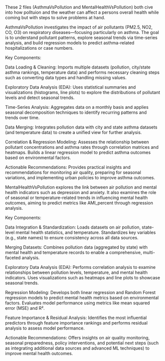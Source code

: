 These 2 files (AsthmaVsPollution and MentalHealthVsPollution) both cive into how polltuion and the weather can affect a persons overall health while coming but with steps to solve problems at hand.

AsthmaVsPollution investigates the impact of air pollutants (PM2.5, NO2, CO, O3) on respiratory diseases—focusing particularly on asthma. The goal is to understand pollutant patterns, explore seasonal trends via time-series analysis, and build regression models to predict asthma-related hospitalizations or case numbers.

Key Components:

Data Loading & Cleaning:
Imports multiple datasets (pollution, city/state asthma rankings, temperature data) and performs necessary cleaning steps such as converting data types and handling missing values.

Exploratory Data Analysis (EDA):
Uses statistical summaries and visualizations (histograms, line plots) to explore the distributions of pollutant levels and detect seasonal trends.

Time-Series Analysis:
Aggregates data on a monthly basis and applies seasonal decomposition techniques to identify recurring patterns and trends over time.

Data Merging:
Integrates pollution data with city and state asthma datasets (and temperature data) to create a unified view for further analysis.

Correlation & Regression Modeling:
Assesses the relationship between pollutant concentrations and asthma rates through correlation matrices and heatmaps. Builds a linear regression model to predict asthma outcomes based on environmental factors.

Actionable Recommendations:
Provides practical insights and recommendations for monitoring air quality, preparing for seasonal variations, and implementing urban policies to improve asthma outcomes.

MentalHealthVsPollution explores the link between air pollution and mental health indicators such as depression and anxiety. It also examines the role of seasonal or temperature-related trends in influencing mental health outcomes, aiming to predict metrics like AMI_percent through regression analysis.

Key Components:

Data Integration & Standardization:
Loads datasets on air pollution, state-level mental health statistics, and temperature. Standardizes key variables (e.g., state names) to ensure consistency across all data sources.

Merging Datasets:
Combines pollution data (aggregated by state) with mental health and temperature records to enable a comprehensive, multi-faceted analysis.

Exploratory Data Analysis (EDA):
Performs correlation analysis to examine relationships between pollution levels, temperature, and mental health indicators. Uses visualizations such as heatmaps and line plots to showcase seasonal trends.

Regression Modeling:
Develops both linear regression and Random Forest regression models to predict mental health metrics based on environmental factors. Evaluates model performance using metrics like mean squared error (MSE) and R².

Feature Importance & Residual Analysis:
Identifies the most influential predictors through feature importance rankings and performs residual analysis to assess model performance.

Actionable Recommendations:
Offers insights on air quality monitoring, seasonal preparedness, policy interventions, and potential next steps (such as integrating additional data sources and advanced ML techniques) to improve mental health outcomes.

